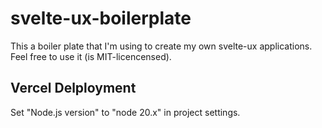 # svelte-ux-boilerplate

This a boiler plate that I'm using to create my own svelte-ux applications. Feel free to use it (is MIT-licencensed).

## Vercel Delployment

Set "Node.js version" to "node 20.x" in project settings. 